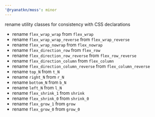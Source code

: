 ```yaml
---
'@ryanatkn/moss': minor
---
```


rename utility classes for consistency with CSS declarations

- rename `flex_wrap_wrap` from `flex_wrap`
- rename `flex_wrap_wrap_reverse` from `flex_wrap_reverse`
- rename `flex_wrap_nowrap` from `flex_nowrap`
- rename `flex_direction_row` from `flex_row`
- rename `flex_direction_row_reverse` from `flex_row_reverse`
- rename `flex_direction_column` from `flex_column`
- rename `flex_direction_column_reverse` from `flex_column_reverse`
- rename `top_N` from `t_N`
- rename `right_N` from `r_N`
- rename `bottom_N` from `b_N`
- rename `left_N` from `l_N`
- rename `flex_shrink_1` from `shrink`
- rename `flex_shrink_0` from `shrink_0`
- rename `flex_grow_1` from `grow`
- rename `flex_grow_0` from `grow_0`

